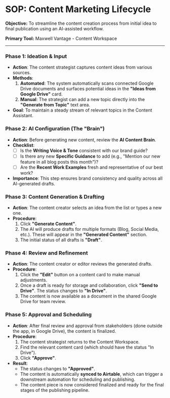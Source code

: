 # SOP: Content Marketing Lifecycle

**Objective:** To streamline the content creation process from initial idea to final publication using an AI-assisted workflow.

**Primary Tool:** Maxwell Vantage - Content Workspace

---

### Phase 1: Ideation & Input

-   **Action**: The content strategist captures content ideas from various sources.
-   **Methods**:
    1.  **Automated**: The system automatically scans connected Google Drive documents and surfaces potential ideas in the **"Ideas from Google Drive"** card.
    2.  **Manual**: The strategist can add a new topic directly into the **"Generate from Topic"** text area.
-   **Goal**: To maintain a steady stream of relevant topics in the Content Assistant.

### Phase 2: AI Configuration (The "Brain")

-   **Action**: Before generating new content, review the **AI Content Brain**.
-   **Checklist**:
    -   [ ] Is the **Writing Voice & Tone** consistent with our brand guide?
    -   [ ] Is there any new **Specific Guidance** to add (e.g., "Mention our new feature in all blog posts this month")?
    -   [ ] Are the **Recent Work Examples** fresh and representative of our best work?
-   **Importance**: This step ensures brand consistency and quality across all AI-generated drafts.

### Phase 3: Content Generation & Drafting

-   **Action**: The content creator selects an idea from the list or types a new one.
-   **Procedure**:
    1.  Click **"Generate Content"**.
    2.  The AI will produce drafts for multiple formats (Blog, Social Media, etc.). These will appear in the **"Generated Content"** section.
    3.  The initial status of all drafts is **"Draft"**.

### Phase 4: Review and Refinement

-   **Action**: The content creator or editor reviews the generated drafts.
-   **Procedure**:
    1.  Click the **"Edit"** button on a content card to make manual adjustments.
    2.  Once a draft is ready for storage and collaboration, click **"Send to Drive"**. The status changes to **"In Drive"**.
    3.  The content is now available as a document in the shared Google Drive for team review.

### Phase 5: Approval and Scheduling

-   **Action**: After final review and approval from stakeholders (done outside the app, in Google Drive), the content is finalized.
-   **Procedure**:
    1.  The content strategist returns to the Content Workspace.
    2.  Find the relevant content card (which should have the status "In Drive").
    3.  Click **"Approve"**.
-   **Result**:
    -   The status changes to **"Approved"**.
    -   The content is automatically **synced to Airtable**, which can trigger a downstream automation for scheduling and publishing.
    -   The content piece is now considered finalized and ready for the final stages of the publishing pipeline.
